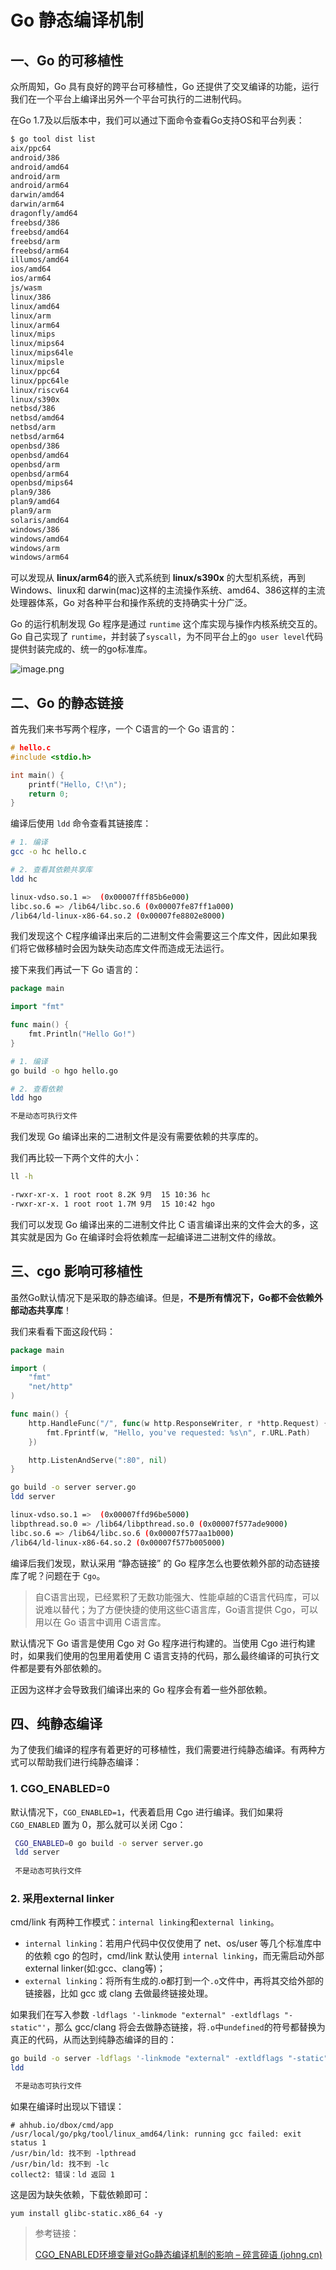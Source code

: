 # Go 静态编译机制

## 一、Go 的可移植性

众所周知，Go 具有良好的跨平台可移植性，Go 还提供了交叉编译的功能，运行我们在一个平台上编译出另外一个平台可执行的二进制代码。

在Go 1.7及以后版本中，我们可以通过下面命令查看Go支持OS和平台列表：

```bash
$ go tool dist list
aix/ppc64
android/386
android/amd64
android/arm
android/arm64
darwin/amd64
darwin/arm64
dragonfly/amd64
freebsd/386
freebsd/amd64
freebsd/arm
freebsd/arm64
illumos/amd64
ios/amd64
ios/arm64
js/wasm
linux/386
linux/amd64
linux/arm
linux/arm64
linux/mips
linux/mips64
linux/mips64le
linux/mipsle
linux/ppc64
linux/ppc64le
linux/riscv64
linux/s390x
netbsd/386
netbsd/amd64
netbsd/arm
netbsd/arm64
openbsd/386
openbsd/amd64
openbsd/arm
openbsd/arm64
openbsd/mips64
plan9/386
plan9/amd64
plan9/arm
solaris/amd64
windows/386
windows/amd64
windows/arm
windows/arm64
```

可以发现从 **linux/arm64**的嵌入式系统到 **linux/s390x** 的大型机系统，再到Windows、linux和 darwin(mac)这样的主流操作系统、amd64、386这样的主流处理器体系，Go 对各种平台和操作系统的支持确实十分广泛。

Go 的运行机制发现 Go 程序是通过 `runtime` 这个库实现与操作内核系统交互的。Go 自己实现了 `runtime`，并封装了`syscall`，为不同平台上的`go user level`代码提供封装完成的、统一的go标准库。

![image.png](https://raw.githubusercontent.com/wlynxg/pic/main/2025/06/01/20250601-214450.png)


## 二、Go 的静态链接

首先我们来书写两个程序，一个 C语言的一个 Go 语言的：

```c
# hello.c
#include <stdio.h>

int main() {
    printf("Hello, C!\n");
    return 0;
}
```

编译后使用 `ldd` 命令查看其链接库：

```bash
# 1. 编译
gcc -o hc hello.c

# 2. 查看其依赖共享库
ldd hc

linux-vdso.so.1 =>  (0x00007fff85b6e000)
libc.so.6 => /lib64/libc.so.6 (0x00007fe87ff1a000)
/lib64/ld-linux-x86-64.so.2 (0x00007fe8802e8000)
```

我们发现这个 C程序编译出来后的二进制文件会需要这三个库文件，因此如果我们将它做移植时会因为缺失动态库文件而造成无法运行。

接下来我们再试一下 Go 语言的：

```go
package main

import "fmt"

func main() {
	fmt.Println("Hello Go!")
}
```

```bash
# 1. 编译
go build -o hgo hello.go

# 2. 查看依赖
ldd hgo

不是动态可执行文件
```

我们发现 Go 编译出来的二进制文件是没有需要依赖的共享库的。

我们再比较一下两个文件的大小：

```bash
ll -h

-rwxr-xr-x. 1 root root 8.2K 9月  15 10:36 hc
-rwxr-xr-x. 1 root root 1.7M 9月  15 10:42 hgo
```

我们可以发现 Go 编译出来的二进制文件比 C 语言编译出来的文件会大的多，这其实就是因为 Go 在编译时会将依赖库一起编译进二进制文件的缘故。

## 三、cgo 影响可移植性

虽然Go默认情况下是采取的静态编译。但是，**不是所有情况下，Go都不会依赖外部动态共享库**！

我们来看看下面这段代码：

```go
package main

import (
	"fmt"
	"net/http"
)

func main() {
	http.HandleFunc("/", func(w http.ResponseWriter, r *http.Request) {
		fmt.Fprintf(w, "Hello, you've requested: %s\n", r.URL.Path)
	})

	http.ListenAndServe(":80", nil)
}
```

```bash
go build -o server server.go
ldd server

linux-vdso.so.1 =>  (0x00007ffd96be5000)
libpthread.so.0 => /lib64/libpthread.so.0 (0x00007f577ade9000)
libc.so.6 => /lib64/libc.so.6 (0x00007f577aa1b000)
/lib64/ld-linux-x86-64.so.2 (0x00007f577b005000)
```

编译后我们发现，默认采用 “静态链接” 的 Go 程序怎么也要依赖外部的动态链接库了呢？问题在于 `Cgo`。

> 自C语言出现，已经累积了无数功能强大、性能卓越的C语言代码库，可以说难以替代；为了方便快捷的使用这些C语言库，Go语言提供 Cgo，可以用以在 Go 语言中调用 C语言库。

默认情况下 Go 语言是使用 Cgo 对 Go 程序进行构建的。当使用 Cgo 进行构建时，如果我们使用的包里用着使用 C 语言支持的代码，那么最终编译的可执行文件都是要有外部依赖的。

正因为这样才会导致我们编译出来的 Go 程序会有着一些外部依赖。

## 四、纯静态编译

为了使我们编译的程序有着更好的可移植性，我们需要进行纯静态编译。有两种方式可以帮助我们进行纯静态编译：

### 1. CGO_ENABLED=0

默认情况下，`CGO_ENABLED=1`，代表着启用 Cgo 进行编译。我们如果将 `CGO_ENABLED` 置为 0，那么就可以关闭 Cgo：

```bash
 CGO_ENABLED=0 go build -o server server.go
 ldd server
 
 不是动态可执行文件
```

### 2. 采用external linker

cmd/link 有两种工作模式：`internal linking`和`external linking`。

- `internal linking`：若用户代码中仅仅使用了 net、os/user 等几个标准库中的依赖 cgo 的包时，cmd/link 默认使用 `internal linking`，而无需启动外部external linker(如:gcc、clang等)；
- `external linking`：将所有生成的.o都打到一个`.o`文件中，再将其交给外部的链接器，比如 gcc 或 clang 去做最终链接处理。

 如果我们在写入参数 `-ldflags '-linkmode "external" -extldflags "-static"'`，那么 gcc/clang 将会去做静态链接，将`.o`中`undefined`的符号都替换为真正的代码，从而达到纯静态编译的目的：

```bash
go build -o server -ldflags '-linkmode "external" -extldflags "-static"' server.go
ldd

 不是动态可执行文件
```

如果在编译时出现以下错误：

```
# ahhub.io/dbox/cmd/app
/usr/local/go/pkg/tool/linux_amd64/link: running gcc failed: exit status 1
/usr/bin/ld: 找不到 -lpthread
/usr/bin/ld: 找不到 -lc
collect2: 错误：ld 返回 1
```

这是因为缺失依赖，下载依赖即可：

```shell
yum install glibc-static.x86_64 -y
```

> 参考链接：
>
> [CGO_ENABLED环境变量对Go静态编译机制的影响 – 碎言碎语 (johng.cn)](https://johng.cn/cgo-enabled-affect-go-static-compile/#internal_linkingexternal_linking)

